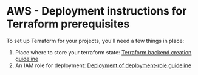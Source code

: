# AWS - Deployment instructions for Terraform prerequisites

To set up Terraform for your projects, you'll need a few things in place:

1) Place where to store your terraform state: [Terraform backend creation guideline](terraform-backend/README.md)
2) An IAM role for deployment: [Deployment of deployment-role guideline](deployment-role/README.md)
